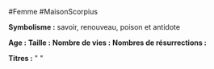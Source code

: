 #Femme #MaisonScorpius

**Symbolisme :** savoir, renouveau, poison et antidote

**Age :**
**Taille :**
**Nombre de vies :**
**Nombres de résurrections :**

**Titres :** 
"
"

